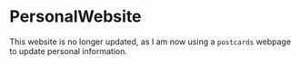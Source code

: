 # PersonalWebsite

This website is no longer updated, as I am now using a `postcards` webpage to update personal information.
